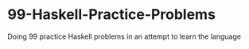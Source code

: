# 99-Haskell-Practice-Problems
Doing 99 practice Haskell problems in an attempt to learn the language

